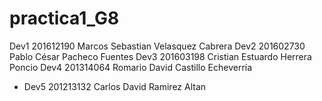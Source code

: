 # practica1_G8
Dev1 201612190 Marcos Sebastian Velasquez Cabrera
Dev2 201602730 Pablo César Pacheco Fuentes
Dev3 201603198 Cristian Estuardo Herrera Poncio
Dev4 201314064 Romario David Castillo Echeverría
- Dev5 201213132 Carlos David Ramirez Altan